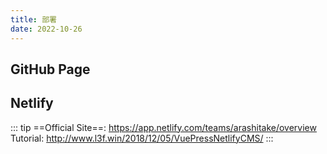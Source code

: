 ```yaml
---
title: 部署
date: 2022-10-26
---
```


## GitHub Page

## Netlify

::: tip
==Official Site==: https://app.netlify.com/teams/arashitake/overview
Tutorial: http://www.l3f.win/2018/12/05/VuePressNetlifyCMS/
:::
